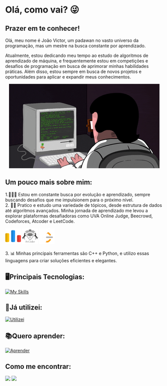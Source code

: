 # Olá, como vai? 😜
   
## Prazer em te conhecer!

Olá, meu nome é João Victor, um padawan no vasto universo da programação, mas um mestre na busca constante por aprendizado.

Atualmente, estou dedicando meu tempo ao estudo de algoritmos de aprendizado de máquina, e frequentemente estou em competições e desafios de programação em busca de aprimorar minhas habilidades práticas. Além disso, estou sempre em busca de novos projetos e oportunidades para aplicar e expandir meus conhecimentos.

<p align="center">
<img src="PGIF.gif" alt="animated" />
</p>

## Um pouco mais sobre mim:

1.👨🏻‍🎓 Estou em constante busca por evolução e aprendizado, sempre buscando desafios que me impulsionem para o próximo nível.
</br>
2. 💪🏼 Pratico e estudo uma variedade de tópicos, desde estrutura de dados até algoritmos avançados. Minha jornada de aprendizado me levou a explorar plataformas desafiadoras como UVA Online Judge, Beecrowd, Codeforces, Atcoder e LeetCode.
<div>
<img src="https://github.com/Joao-vpf/Joao-vpf/blob/main/codeforces.png"   width="50" height="50"alt="Codeforces"/></a>
<a href="https://atcoder.jp/users/Portin" target ="_blank">
<img src="https://github.com/Joao-vpf/Joao-vpf/blob/main/atcoder.png" width="50" height="50" alt="Atcoder"/></a>
<a href="https://leetcode.com/Portin/" target ="_blank">
<img src="https://github.com/Joao-vpf/Joao-vpf/blob/main/letcode.png" width="50" height="50" alt="LeetCode"/></a>
</div>
</br>
3. 📊 Minhas principais ferramentas são C++ e Python, e utilizo essas linguagens para criar soluções eficientes e elegantes.
</br>

## 🖥️Principais Tecnologias:
[![My Skills](https://skillicons.dev/icons?i=cpp,c,python,postgres,mysql,js,css,html&theme=dark)](https://skillicons.dev)

## 📖Já utilizei:
[![Utilizei](https://skillicons.dev/icons?i=rust,java,docker&theme=dark)](https://skillicons.dev)

## 📚Quero aprender:
[![Aprender](https://skillicons.dev/icons?i=ruby,cloudflare,cs&theme=dark)](https://skillicons.dev)

## Como me encontrar:
<div>
<a href="mailto:joaovictorpf719@gmail.com">
<img src="https://img.shields.io/badge/Gmail-D14836?style=for-the-badge&logo=gmail&logoColor=white" target="alvo"/></a>
<a href="https://www.linkedin.com/in/jo%C3%A3o-victor-porto-fernandes-1b938a231" target="alvo"><img src="https://img.shields.io/badge/LinkedIn-0077B5?style=for-the-badge&logo=linkedin&logoColor=white" target="alvo"/></a>
</div>       
